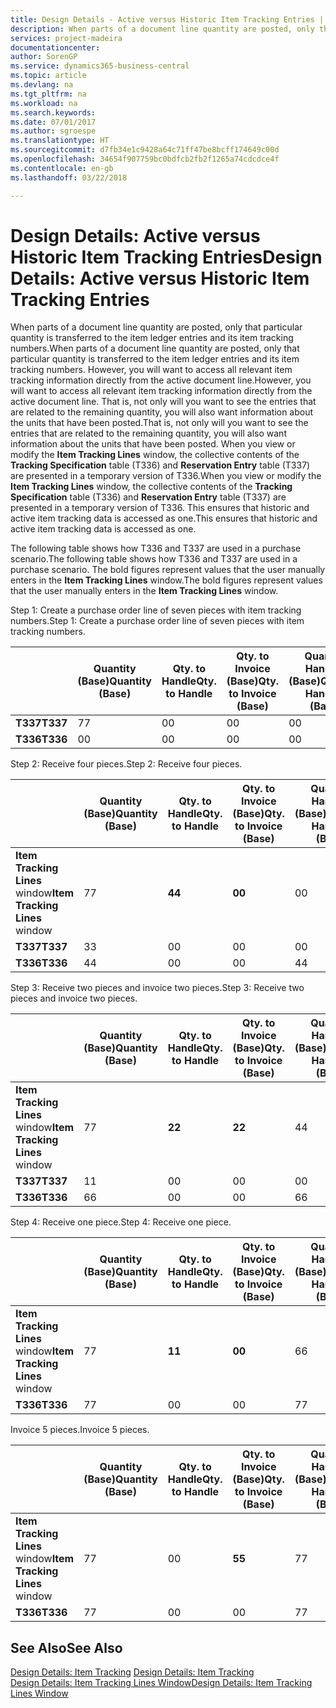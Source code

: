 ```yaml
---
title: Design Details - Active versus Historic Item Tracking Entries | Microsoft Docs
description: When parts of a document line quantity are posted, only that particular quantity is transferred to the item ledger entries and its item tracking numbers. However, you will want to access all relevant item tracking information directly from the active document line. That is, not only will you want to see the entries that are related to the remaining quantity, you will also want information about the units that have been posted. When you view or modify the **Item Tracking Lines** window, the collective contents of the **Tracking Specification** table (T336) and **Reservation Entry** table (T337) are presented in a temporary version of T336. This ensures that historic and active item tracking data is accessed as one.
services: project-madeira
documentationcenter: 
author: SorenGP
ms.service: dynamics365-business-central
ms.topic: article
ms.devlang: na
ms.tgt_pltfrm: na
ms.workload: na
ms.search.keywords: 
ms.date: 07/01/2017
ms.author: sgroespe
ms.translationtype: HT
ms.sourcegitcommit: d7fb34e1c9428a64c71ff47be8bcff174649c00d
ms.openlocfilehash: 34654f907759bc0bdfcb2fb2f1265a74cdcdce4f
ms.contentlocale: en-gb
ms.lasthandoff: 03/22/2018

---
```

# <a name="design-details-active-versus-historic-item-tracking-entries"></a><span data-ttu-id="c28e8-107">Design Details: Active versus Historic Item Tracking Entries</span><span class="sxs-lookup"><span data-stu-id="c28e8-107">Design Details: Active versus Historic Item Tracking Entries</span></span>
<span data-ttu-id="c28e8-108">When parts of a document line quantity are posted, only that particular quantity is transferred to the item ledger entries and its item tracking numbers.</span><span class="sxs-lookup"><span data-stu-id="c28e8-108">When parts of a document line quantity are posted, only that particular quantity is transferred to the item ledger entries and its item tracking numbers.</span></span> <span data-ttu-id="c28e8-109">However, you will want to access all relevant item tracking information directly from the active document line.</span><span class="sxs-lookup"><span data-stu-id="c28e8-109">However, you will want to access all relevant item tracking information directly from the active document line.</span></span> <span data-ttu-id="c28e8-110">That is, not only will you want to see the entries that are related to the remaining quantity, you will also want information about the units that have been posted.</span><span class="sxs-lookup"><span data-stu-id="c28e8-110">That is, not only will you want to see the entries that are related to the remaining quantity, you will also want information about the units that have been posted.</span></span> <span data-ttu-id="c28e8-111">When you view or modify the **Item Tracking Lines** window, the collective contents of the **Tracking Specification** table (T336) and **Reservation Entry** table (T337) are presented in a temporary version of T336.</span><span class="sxs-lookup"><span data-stu-id="c28e8-111">When you view or modify the **Item Tracking Lines** window, the collective contents of the **Tracking Specification** table (T336) and **Reservation Entry** table (T337) are presented in a temporary version of T336.</span></span> <span data-ttu-id="c28e8-112">This ensures that historic and active item tracking data is accessed as one.</span><span class="sxs-lookup"><span data-stu-id="c28e8-112">This ensures that historic and active item tracking data is accessed as one.</span></span>  

 <span data-ttu-id="c28e8-113">The following table shows how T336 and T337 are used in a purchase scenario.</span><span class="sxs-lookup"><span data-stu-id="c28e8-113">The following table shows how T336 and T337 are used in a purchase scenario.</span></span> <span data-ttu-id="c28e8-114">The bold figures represent values that the user manually enters in the **Item Tracking Lines** window.</span><span class="sxs-lookup"><span data-stu-id="c28e8-114">The bold figures represent values that the user manually enters in the **Item Tracking Lines** window.</span></span>  

 <span data-ttu-id="c28e8-115">Step 1: Create a purchase order line of seven pieces with item tracking numbers.</span><span class="sxs-lookup"><span data-stu-id="c28e8-115">Step 1: Create a purchase order line of seven pieces with item tracking numbers.</span></span>  

||<span data-ttu-id="c28e8-116">**Quantity (Base)**</span><span class="sxs-lookup"><span data-stu-id="c28e8-116">**Quantity (Base)**</span></span>|<span data-ttu-id="c28e8-117">**Qty. to Handle**</span><span class="sxs-lookup"><span data-stu-id="c28e8-117">**Qty. to Handle**</span></span>|<span data-ttu-id="c28e8-118">**Qty. to Invoice (Base)**</span><span class="sxs-lookup"><span data-stu-id="c28e8-118">**Qty. to Invoice (Base)**</span></span>|<span data-ttu-id="c28e8-119">**Quantity Handled (Base)**</span><span class="sxs-lookup"><span data-stu-id="c28e8-119">**Quantity Handled (Base)**</span></span>|<span data-ttu-id="c28e8-120">**Quantity Invoiced (Base)**</span><span class="sxs-lookup"><span data-stu-id="c28e8-120">**Quantity Invoiced (Base)**</span></span>|  
|-|----------------------------------------------|--------------------------------------------|------------------------------------------------------|-------------------------------------------------------|--------------------------------------------------------|  
|<span data-ttu-id="c28e8-121">**T337**</span><span class="sxs-lookup"><span data-stu-id="c28e8-121">**T337**</span></span>|<span data-ttu-id="c28e8-122">7</span><span class="sxs-lookup"><span data-stu-id="c28e8-122">7</span></span>|<span data-ttu-id="c28e8-123">0</span><span class="sxs-lookup"><span data-stu-id="c28e8-123">0</span></span>|<span data-ttu-id="c28e8-124">0</span><span class="sxs-lookup"><span data-stu-id="c28e8-124">0</span></span>|<span data-ttu-id="c28e8-125">0</span><span class="sxs-lookup"><span data-stu-id="c28e8-125">0</span></span>|<span data-ttu-id="c28e8-126">0</span><span class="sxs-lookup"><span data-stu-id="c28e8-126">0</span></span>|  
|<span data-ttu-id="c28e8-127">**T336**</span><span class="sxs-lookup"><span data-stu-id="c28e8-127">**T336**</span></span>|<span data-ttu-id="c28e8-128">0</span><span class="sxs-lookup"><span data-stu-id="c28e8-128">0</span></span>|<span data-ttu-id="c28e8-129">0</span><span class="sxs-lookup"><span data-stu-id="c28e8-129">0</span></span>|<span data-ttu-id="c28e8-130">0</span><span class="sxs-lookup"><span data-stu-id="c28e8-130">0</span></span>|<span data-ttu-id="c28e8-131">0</span><span class="sxs-lookup"><span data-stu-id="c28e8-131">0</span></span>|<span data-ttu-id="c28e8-132">0</span><span class="sxs-lookup"><span data-stu-id="c28e8-132">0</span></span>|  

 <span data-ttu-id="c28e8-133">Step 2: Receive four pieces.</span><span class="sxs-lookup"><span data-stu-id="c28e8-133">Step 2: Receive four pieces.</span></span>  

||<span data-ttu-id="c28e8-134">**Quantity (Base)**</span><span class="sxs-lookup"><span data-stu-id="c28e8-134">**Quantity (Base)**</span></span>|<span data-ttu-id="c28e8-135">**Qty. to Handle**</span><span class="sxs-lookup"><span data-stu-id="c28e8-135">**Qty. to Handle**</span></span>|<span data-ttu-id="c28e8-136">**Qty. to Invoice (Base)**</span><span class="sxs-lookup"><span data-stu-id="c28e8-136">**Qty. to Invoice (Base)**</span></span>|<span data-ttu-id="c28e8-137">**Quantity Handled (Base)**</span><span class="sxs-lookup"><span data-stu-id="c28e8-137">**Quantity Handled (Base)**</span></span>|<span data-ttu-id="c28e8-138">**Quantity Invoiced (Base)**</span><span class="sxs-lookup"><span data-stu-id="c28e8-138">**Quantity Invoiced (Base)**</span></span>|  
|-|----------------------------------------------|--------------------------------------------|------------------------------------------------------|-------------------------------------------------------|--------------------------------------------------------|  
|<span data-ttu-id="c28e8-139">**Item Tracking Lines** window</span><span class="sxs-lookup"><span data-stu-id="c28e8-139">**Item Tracking Lines** window</span></span>|<span data-ttu-id="c28e8-140">7</span><span class="sxs-lookup"><span data-stu-id="c28e8-140">7</span></span>|<span data-ttu-id="c28e8-141">**4**</span><span class="sxs-lookup"><span data-stu-id="c28e8-141">**4**</span></span>|<span data-ttu-id="c28e8-142">**0**</span><span class="sxs-lookup"><span data-stu-id="c28e8-142">**0**</span></span>|<span data-ttu-id="c28e8-143">0</span><span class="sxs-lookup"><span data-stu-id="c28e8-143">0</span></span>|<span data-ttu-id="c28e8-144">0</span><span class="sxs-lookup"><span data-stu-id="c28e8-144">0</span></span>|  
|<span data-ttu-id="c28e8-145">**T337**</span><span class="sxs-lookup"><span data-stu-id="c28e8-145">**T337**</span></span>|<span data-ttu-id="c28e8-146">3</span><span class="sxs-lookup"><span data-stu-id="c28e8-146">3</span></span>|<span data-ttu-id="c28e8-147">0</span><span class="sxs-lookup"><span data-stu-id="c28e8-147">0</span></span>|<span data-ttu-id="c28e8-148">0</span><span class="sxs-lookup"><span data-stu-id="c28e8-148">0</span></span>|<span data-ttu-id="c28e8-149">0</span><span class="sxs-lookup"><span data-stu-id="c28e8-149">0</span></span>|<span data-ttu-id="c28e8-150">0</span><span class="sxs-lookup"><span data-stu-id="c28e8-150">0</span></span>|  
|<span data-ttu-id="c28e8-151">**T336**</span><span class="sxs-lookup"><span data-stu-id="c28e8-151">**T336**</span></span>|<span data-ttu-id="c28e8-152">4</span><span class="sxs-lookup"><span data-stu-id="c28e8-152">4</span></span>|<span data-ttu-id="c28e8-153">0</span><span class="sxs-lookup"><span data-stu-id="c28e8-153">0</span></span>|<span data-ttu-id="c28e8-154">0</span><span class="sxs-lookup"><span data-stu-id="c28e8-154">0</span></span>|<span data-ttu-id="c28e8-155">4</span><span class="sxs-lookup"><span data-stu-id="c28e8-155">4</span></span>|<span data-ttu-id="c28e8-156">0</span><span class="sxs-lookup"><span data-stu-id="c28e8-156">0</span></span>|  

 <span data-ttu-id="c28e8-157">Step 3: Receive two pieces and invoice two pieces.</span><span class="sxs-lookup"><span data-stu-id="c28e8-157">Step 3: Receive two pieces and invoice two pieces.</span></span>  

||<span data-ttu-id="c28e8-158">**Quantity (Base)**</span><span class="sxs-lookup"><span data-stu-id="c28e8-158">**Quantity (Base)**</span></span>|<span data-ttu-id="c28e8-159">**Qty. to Handle**</span><span class="sxs-lookup"><span data-stu-id="c28e8-159">**Qty. to Handle**</span></span>|<span data-ttu-id="c28e8-160">**Qty. to Invoice (Base)**</span><span class="sxs-lookup"><span data-stu-id="c28e8-160">**Qty. to Invoice (Base)**</span></span>|<span data-ttu-id="c28e8-161">**Quantity Handled (Base)**</span><span class="sxs-lookup"><span data-stu-id="c28e8-161">**Quantity Handled (Base)**</span></span>|<span data-ttu-id="c28e8-162">**Quantity Invoiced (Base)**</span><span class="sxs-lookup"><span data-stu-id="c28e8-162">**Quantity Invoiced (Base)**</span></span>|  
|-|----------------------------------------------|--------------------------------------------|------------------------------------------------------|-------------------------------------------------------|--------------------------------------------------------|  
|<span data-ttu-id="c28e8-163">**Item Tracking Lines** window</span><span class="sxs-lookup"><span data-stu-id="c28e8-163">**Item Tracking Lines** window</span></span>|<span data-ttu-id="c28e8-164">7</span><span class="sxs-lookup"><span data-stu-id="c28e8-164">7</span></span>|<span data-ttu-id="c28e8-165">**2**</span><span class="sxs-lookup"><span data-stu-id="c28e8-165">**2**</span></span>|<span data-ttu-id="c28e8-166">**2**</span><span class="sxs-lookup"><span data-stu-id="c28e8-166">**2**</span></span>|<span data-ttu-id="c28e8-167">4</span><span class="sxs-lookup"><span data-stu-id="c28e8-167">4</span></span>|<span data-ttu-id="c28e8-168">0</span><span class="sxs-lookup"><span data-stu-id="c28e8-168">0</span></span>|  
|<span data-ttu-id="c28e8-169">**T337**</span><span class="sxs-lookup"><span data-stu-id="c28e8-169">**T337**</span></span>|<span data-ttu-id="c28e8-170">1</span><span class="sxs-lookup"><span data-stu-id="c28e8-170">1</span></span>|<span data-ttu-id="c28e8-171">0</span><span class="sxs-lookup"><span data-stu-id="c28e8-171">0</span></span>|<span data-ttu-id="c28e8-172">0</span><span class="sxs-lookup"><span data-stu-id="c28e8-172">0</span></span>|<span data-ttu-id="c28e8-173">0</span><span class="sxs-lookup"><span data-stu-id="c28e8-173">0</span></span>|<span data-ttu-id="c28e8-174">0</span><span class="sxs-lookup"><span data-stu-id="c28e8-174">0</span></span>|  
|<span data-ttu-id="c28e8-175">**T336**</span><span class="sxs-lookup"><span data-stu-id="c28e8-175">**T336**</span></span>|<span data-ttu-id="c28e8-176">6</span><span class="sxs-lookup"><span data-stu-id="c28e8-176">6</span></span>|<span data-ttu-id="c28e8-177">0</span><span class="sxs-lookup"><span data-stu-id="c28e8-177">0</span></span>|<span data-ttu-id="c28e8-178">0</span><span class="sxs-lookup"><span data-stu-id="c28e8-178">0</span></span>|<span data-ttu-id="c28e8-179">6</span><span class="sxs-lookup"><span data-stu-id="c28e8-179">6</span></span>|<span data-ttu-id="c28e8-180">2</span><span class="sxs-lookup"><span data-stu-id="c28e8-180">2</span></span>|  

 <span data-ttu-id="c28e8-181">Step 4: Receive one piece.</span><span class="sxs-lookup"><span data-stu-id="c28e8-181">Step 4: Receive one piece.</span></span>  

||<span data-ttu-id="c28e8-182">**Quantity (Base)**</span><span class="sxs-lookup"><span data-stu-id="c28e8-182">**Quantity (Base)**</span></span>|<span data-ttu-id="c28e8-183">**Qty. to Handle**</span><span class="sxs-lookup"><span data-stu-id="c28e8-183">**Qty. to Handle**</span></span>|<span data-ttu-id="c28e8-184">**Qty. to Invoice (Base)**</span><span class="sxs-lookup"><span data-stu-id="c28e8-184">**Qty. to Invoice (Base)**</span></span>|<span data-ttu-id="c28e8-185">**Quantity Handled (Base)**</span><span class="sxs-lookup"><span data-stu-id="c28e8-185">**Quantity Handled (Base)**</span></span>|<span data-ttu-id="c28e8-186">**Quantity Invoiced (Base)**</span><span class="sxs-lookup"><span data-stu-id="c28e8-186">**Quantity Invoiced (Base)**</span></span>|  
|-|----------------------------------------------|--------------------------------------------|------------------------------------------------------|-------------------------------------------------------|--------------------------------------------------------|  
|<span data-ttu-id="c28e8-187">**Item Tracking Lines** window</span><span class="sxs-lookup"><span data-stu-id="c28e8-187">**Item Tracking Lines** window</span></span>|<span data-ttu-id="c28e8-188">7</span><span class="sxs-lookup"><span data-stu-id="c28e8-188">7</span></span>|<span data-ttu-id="c28e8-189">**1**</span><span class="sxs-lookup"><span data-stu-id="c28e8-189">**1**</span></span>|<span data-ttu-id="c28e8-190">**0**</span><span class="sxs-lookup"><span data-stu-id="c28e8-190">**0**</span></span>|<span data-ttu-id="c28e8-191">6</span><span class="sxs-lookup"><span data-stu-id="c28e8-191">6</span></span>|<span data-ttu-id="c28e8-192">2</span><span class="sxs-lookup"><span data-stu-id="c28e8-192">2</span></span>|  
|<span data-ttu-id="c28e8-193">**T336**</span><span class="sxs-lookup"><span data-stu-id="c28e8-193">**T336**</span></span>|<span data-ttu-id="c28e8-194">7</span><span class="sxs-lookup"><span data-stu-id="c28e8-194">7</span></span>|<span data-ttu-id="c28e8-195">0</span><span class="sxs-lookup"><span data-stu-id="c28e8-195">0</span></span>|<span data-ttu-id="c28e8-196">0</span><span class="sxs-lookup"><span data-stu-id="c28e8-196">0</span></span>|<span data-ttu-id="c28e8-197">7</span><span class="sxs-lookup"><span data-stu-id="c28e8-197">7</span></span>|<span data-ttu-id="c28e8-198">2</span><span class="sxs-lookup"><span data-stu-id="c28e8-198">2</span></span>|  

 <span data-ttu-id="c28e8-199">Invoice 5 pieces.</span><span class="sxs-lookup"><span data-stu-id="c28e8-199">Invoice 5 pieces.</span></span>  

||<span data-ttu-id="c28e8-200">**Quantity (Base)**</span><span class="sxs-lookup"><span data-stu-id="c28e8-200">**Quantity (Base)**</span></span>|<span data-ttu-id="c28e8-201">**Qty. to Handle**</span><span class="sxs-lookup"><span data-stu-id="c28e8-201">**Qty. to Handle**</span></span>|<span data-ttu-id="c28e8-202">**Qty. to Invoice (Base)**</span><span class="sxs-lookup"><span data-stu-id="c28e8-202">**Qty. to Invoice (Base)**</span></span>|<span data-ttu-id="c28e8-203">**Quantity Handled (Base)**</span><span class="sxs-lookup"><span data-stu-id="c28e8-203">**Quantity Handled (Base)**</span></span>|<span data-ttu-id="c28e8-204">**Quantity Invoiced (Base)**</span><span class="sxs-lookup"><span data-stu-id="c28e8-204">**Quantity Invoiced (Base)**</span></span>|  
|-|----------------------------------------------|--------------------------------------------|------------------------------------------------------|-------------------------------------------------------|--------------------------------------------------------|  
|<span data-ttu-id="c28e8-205">**Item Tracking Lines** window</span><span class="sxs-lookup"><span data-stu-id="c28e8-205">**Item Tracking Lines** window</span></span>|<span data-ttu-id="c28e8-206">7</span><span class="sxs-lookup"><span data-stu-id="c28e8-206">7</span></span>|<span data-ttu-id="c28e8-207">0</span><span class="sxs-lookup"><span data-stu-id="c28e8-207">0</span></span>|<span data-ttu-id="c28e8-208">**5**</span><span class="sxs-lookup"><span data-stu-id="c28e8-208">**5**</span></span>|<span data-ttu-id="c28e8-209">7</span><span class="sxs-lookup"><span data-stu-id="c28e8-209">7</span></span>|<span data-ttu-id="c28e8-210">2</span><span class="sxs-lookup"><span data-stu-id="c28e8-210">2</span></span>|  
|<span data-ttu-id="c28e8-211">**T336**</span><span class="sxs-lookup"><span data-stu-id="c28e8-211">**T336**</span></span>|<span data-ttu-id="c28e8-212">7</span><span class="sxs-lookup"><span data-stu-id="c28e8-212">7</span></span>|<span data-ttu-id="c28e8-213">0</span><span class="sxs-lookup"><span data-stu-id="c28e8-213">0</span></span>|<span data-ttu-id="c28e8-214">0</span><span class="sxs-lookup"><span data-stu-id="c28e8-214">0</span></span>|<span data-ttu-id="c28e8-215">7</span><span class="sxs-lookup"><span data-stu-id="c28e8-215">7</span></span>|<span data-ttu-id="c28e8-216">7</span><span class="sxs-lookup"><span data-stu-id="c28e8-216">7</span></span>|  

## <a name="see-also"></a><span data-ttu-id="c28e8-217">See Also</span><span class="sxs-lookup"><span data-stu-id="c28e8-217">See Also</span></span>  
 <span data-ttu-id="c28e8-218">[Design Details: Item Tracking](design-details-item-tracking.md) </span><span class="sxs-lookup"><span data-stu-id="c28e8-218">[Design Details: Item Tracking](design-details-item-tracking.md) </span></span>  
 [<span data-ttu-id="c28e8-219">Design Details: Item Tracking Lines Window</span><span class="sxs-lookup"><span data-stu-id="c28e8-219">Design Details: Item Tracking Lines Window</span></span>](design-details-item-tracking-lines-window.md)

